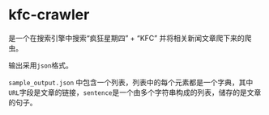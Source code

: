 # kfc-crawler

是一个在搜索引擎中搜索“疯狂星期四” + “KFC” 并将相关新闻文章爬下来的爬虫。

输出采用`json`格式。

`sample_output.json` 中包含一个列表，列表中的每个元素都是一个字典，其中`URL`字段是文章的链接，`sentence`是一个由多个字符串构成的列表，储存的是文章的句子。